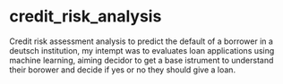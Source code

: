 # credit_risk_analysis
Credit risk assessment analysis to predict the default of a borrower in a deutsch institution, my intempt was to evaluates loan applications using machine learning, aiming decidor to get a base istrument to understand their borower and decide if yes or no they should give a loan.

